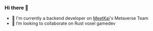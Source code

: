 ### Hi there 👋
- 🏢 I'm currently a backend developer on [MeetKai](https://meetkai.com/)'s Metaverse Team
- 👯 I’m looking to collaborate on Rust voxel gamedev
